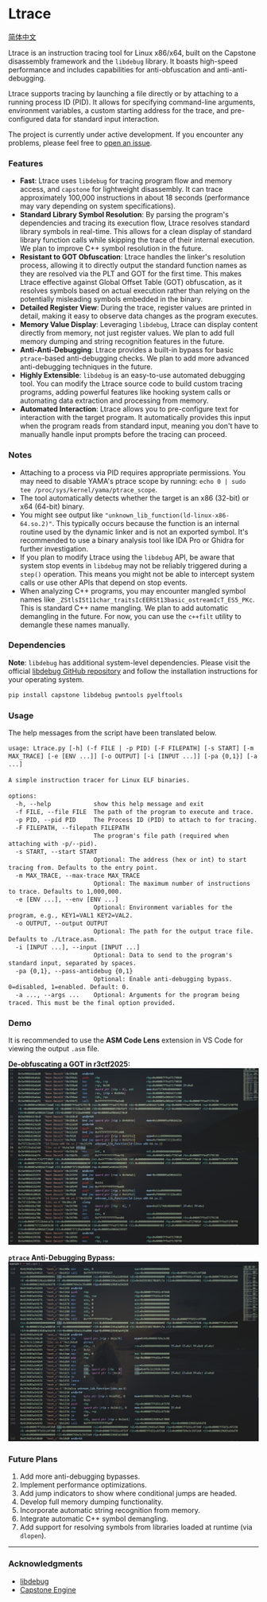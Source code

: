 # Ltrace

[简体中文](README.zh-CN.md)

Ltrace is an instruction tracing tool for Linux x86/x64, built on the Capstone disassembly framework and the `libdebug` library. It boasts high-speed performance and includes capabilities for anti-obfuscation and anti-anti-debugging.

Ltrace supports tracing by launching a file directly or by attaching to a running process ID (PID). It allows for specifying command-line arguments, environment variables, a custom starting address for the trace, and pre-configured data for standard input interaction.

The project is currently under active development. If you encounter any problems, please feel free to [open an issue](https://www.google.com/search?q=https://github.com/your-repo-link/issues).

### Features

- **Fast**: Ltrace uses `libdebug` for tracing program flow and memory access, and `capstone` for lightweight disassembly. It can trace approximately 100,000 instructions in about 18 seconds (performance may vary depending on system specifications).
- **Standard Library Symbol Resolution**: By parsing the program's dependencies and tracing its execution flow, Ltrace resolves standard library symbols in real-time. This allows for a clean display of standard library function calls while skipping the trace of their internal execution. We plan to improve C++ symbol resolution in the future.
- **Resistant to GOT Obfuscation**: Ltrace handles the linker's resolution process, allowing it to directly output the standard function names as they are resolved via the PLT and GOT for the first time. This makes Ltrace effective against Global Offset Table (GOT) obfuscation, as it resolves symbols based on actual execution rather than relying on the potentially misleading symbols embedded in the binary.
- **Detailed Register View**: During the trace, register values are printed in detail, making it easy to observe data changes as the program executes.
- **Memory Value Display**: Leveraging `libdebug`, Ltrace can display content directly from memory, not just register values. We plan to add full memory dumping and string recognition features in the future.
- **Anti-Anti-Debugging**: Ltrace provides a built-in bypass for basic `ptrace`-based anti-debugging checks. We plan to add more advanced anti-debugging techniques in the future.
- **Highly Extensible**: `libdebug` is an easy-to-use automated debugging tool. You can modify the Ltrace source code to build custom tracing programs, adding powerful features like hooking system calls or automating data extraction and processing from memory.
- **Automated Interaction**: Ltrace allows you to pre-configure text for interaction with the target program. It automatically provides this input when the program reads from standard input, meaning you don't have to manually handle input prompts before the tracing can proceed.

### Notes

- Attaching to a process via PID requires appropriate permissions. You may need to disable YAMA's ptrace scope by running: `echo 0 | sudo tee /proc/sys/kernel/yama/ptrace_scope`.
- The tool automatically detects whether the target is an x86 (32-bit) or x64 (64-bit) binary.
- You might see output like `"unknown_lib_function(ld-linux-x86-64.so.2)"`. This typically occurs because the function is an internal routine used by the dynamic linker and is not an exported symbol. It's recommended to use a binary analysis tool like IDA Pro or Ghidra for further investigation.
- If you plan to modify Ltrace using the `libdebug` API, be aware that system stop events in `libdebug` may not be reliably triggered during a `step()` operation. This means you might not be able to intercept system calls or use other APIs that depend on stop events.
- When analyzing C++ programs, you may encounter mangled symbol names like `_ZStlsISt11char_traitsIcEERSt13basic_ostreamIcT_ES5_PKc`. This is standard C++ name mangling. We plan to add automatic demangling in the future. For now, you can use the `c++filt` utility to demangle these names manually.

### Dependencies

**Note**: `libdebug` has additional system-level dependencies. Please visit the official [libdebug GitHub repository](https://github.com/libdebug/libdebug) and follow the installation instructions for your operating system.

```Bash
pip install capstone libdebug pwntools pyelftools
```

### Usage

The help messages from the script have been translated below.

```
usage: Ltrace.py [-h] (-f FILE | -p PID) [-F FILEPATH] [-s START] [-m MAX_TRACE] [-e [ENV ...]] [-o OUTPUT] [-i [INPUT ...]] [-pa {0,1}] [-a ...]

A simple instruction tracer for Linux ELF binaries.

options:
  -h, --help            show this help message and exit
  -f FILE, --file FILE  The path of the program to execute and trace.
  -p PID, --pid PID     The Process ID (PID) to attach to for tracing.
  -F FILEPATH, --filepath FILEPATH
                        The program's file path (required when attaching with -p/--pid).
  -s START, --start START
                        Optional: The address (hex or int) to start tracing from. Defaults to the entry point.
  -m MAX_TRACE, --max-trace MAX_TRACE
                        Optional: The maximum number of instructions to trace. Defaults to 1,000,000.
  -e [ENV ...], --env [ENV ...]
                        Optional: Environment variables for the program, e.g., KEY1=VAL1 KEY2=VAL2.
  -o OUTPUT, --output OUTPUT
                        Optional: The path for the output trace file. Defaults to ./Ltrace.asm.
  -i [INPUT ...], --input [INPUT ...]
                        Optional: Data to send to the program's standard input, separated by spaces.
  -pa {0,1}, --pass-antidebug {0,1}
                        Optional: Enable anti-debugging bypass. 0=disabled, 1=enabled. Default: 0.
  -a ..., --args ...    Optional: Arguments for the program being traced. This must be the final option provided.
```



### Demo

It is recommended to use the **ASM Code Lens** extension in VS Code for viewing the output `.asm` file.

**De-obfuscating a GOT in r3ctf2025:**
![](./png/Snipaste_2025-07-23_22-08-02.png)

**`ptrace` Anti-Debugging Bypass:**
![](./png/Snipaste_2025-07-24_20-39-31.png)


### Future Plans



1. Add more anti-debugging bypasses.
2. Implement performance optimizations.
3. Add jump indicators to show where conditional jumps are headed.
4. Develop full memory dumping functionality.
5. Incorporate automatic string recognition from memory.
6. Integrate automatic C++ symbol demangling.
7. Add support for resolving symbols from libraries loaded at runtime (via `dlopen`).

------



### Acknowledgments



- [libdebug](https://github.com/libdebug/libdebug/tree/d88a893963d02482e00d4516bdaf4f25a8c14c4b)
- [Capstone Engine](https://github.com/capstone-engine/capstone)